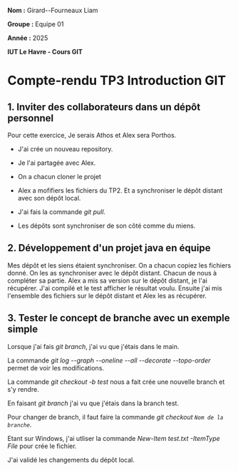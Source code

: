 **Nom :** Girard--Fourneaux Liam

**Groupe :** Equipe 01

**Année :** 2025

**IUT Le Havre - Cours GIT**

# Compte-rendu TP3 Introduction GIT



## 1. Inviter des collaborateurs dans un dépôt personnel


Pour cette exercice, Je serais Athos et Alex sera Porthos.

- J'ai crée un nouveau repository.
- Je l'ai partagée avec Alex.
- On a chacun cloner le projet

- Alex a mofifiers les fichiers du TP2. Et a synchroniser le dépôt distant avec son dépôt local.
- J'ai fais la commande *git pull*.
- Les dépôts sont synchroniser de son côté comme du miens.


## 2. Développement d'un projet java en équipe


Mes dépôt et les siens étaient synchroniser. On a chacun copiez les fichiers donné. On les as 
synchroniser avec le dépôt distant. Chacun de nous à compléter sa partie. Alex a mis sa version sur 
le dépôt distant, je l'ai récupérer. J'ai compilé et le test afficher le résultat voulu. Ensuite j'ai 
mis l'ensemble des fichiers sur le dépôt distant et Alex les as récupérer.


## 3. Tester le concept de branche avec un exemple simple


Lorsque j'ai fais *git branch*, j'ai vu que j'étais dans le main.

La commande *git log --graph --oneline --all --decorate --topo-order* permet de voir les modifications.

La commande *git checkout -b test* nous a fait crée une nouvelle branch et s'y rendre.

En faisant *git branch* j'ai vu que j'étais dans la branch test.

Pour changer de branch, il faut faire la commande *git checkout `Nom de la branche`*.

Etant sur Windows, j'ai utliser la commande *New-Item test.txt -ItemType File* pour crée le fichier.

J'ai validé les changements du dépôt local.




































